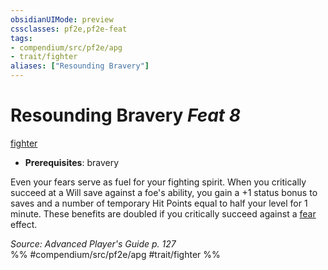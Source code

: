 ```yaml
---
obsidianUIMode: preview
cssclasses: pf2e,pf2e-feat
tags:
- compendium/src/pf2e/apg
- trait/fighter
aliases: ["Resounding Bravery"]
---
```

# Resounding Bravery  *Feat 8*  
[fighter](rules/traits/fighter.md "Fighter Class Trait")  

- **Prerequisites**: bravery

Even your fears serve as fuel for your fighting spirit. When you critically succeed at a Will save against a foe's ability, you gain a +1 status bonus to saves and a number of temporary Hit Points equal to half your level for 1 minute. These benefits are doubled if you critically succeed against a [fear](rules/traits/fear.md "Fear Effect Trait") effect.

*Source: Advanced Player's Guide p. 127*  
%% #compendium/src/pf2e/apg #trait/fighter %%